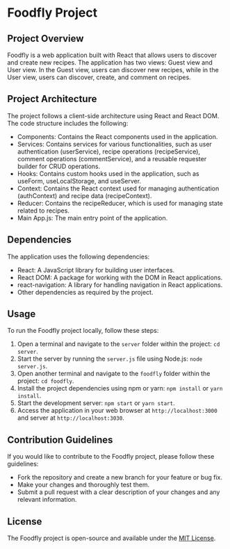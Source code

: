 # Foodfly Project

## Project Overview

Foodfly is a web application built with React that allows users to discover and create new recipes. The application has two views: Guest view and User view. In the Guest view, users can discover new recipes, while in the User view, users can discover, create, and comment on recipes.




## Project Architecture

The project follows a client-side architecture using React and React DOM. The code structure includes the following:

- Components: Contains the React components used in the application.
- Services: Contains services for various functionalities, such as user authentication (userService), recipe operations (recipeService), comment operations (commentService), and a reusable requester builder for CRUD operations.
- Hooks: Contains custom hooks used in the application, such as useForm, useLocalStorage, and useServer.
- Context: Contains the React context used for managing authentication (authContext) and recipe data (recipeContext).
- Reducer: Contains the recipeReducer, which is used for managing state related to recipes.
- Main App.js: The main entry point of the application.

## Dependencies

The application uses the following dependencies:

- React: A JavaScript library for building user interfaces.
- React DOM: A package for working with the DOM in React applications.
- react-navigation: A library for handling navigation in React applications.
- Other dependencies as required by the project.

## Usage

To run the Foodfly project locally, follow these steps:

1. Open a terminal and navigate to the `server` folder within the project: `cd server`.
2. Start the server by running the `server.js` file using Node.js: `node server.js`.
3. Open another terminal and navigate to the `foodfly` folder within the project: `cd foodfly`.
4. Install the project dependencies using npm or yarn: `npm install` or `yarn install`.
5. Start the development server: `npm start` or `yarn start`.
6. Access the application in your web browser at `http://localhost:3000` and server at `http://localhost:3030`.
## Contribution Guidelines

If you would like to contribute to the Foodfly project, please follow these guidelines:

- Fork the repository and create a new branch for your feature or bug fix.
- Make your changes and thoroughly test them.
- Submit a pull request with a clear description of your changes and any relevant information.

## License

The Foodfly project is open-source and available under the [MIT License](LICENSE).

